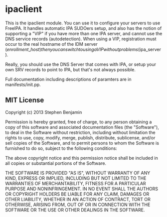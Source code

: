 ipaclient
========

This is the ipaclient module.  You can use it to configure your servers
to use FreeIPA.  It handles automatic IPA SUDOers setup, and also has the
notion of supporting a "VIP" if you have more than one IPA server, and
cannot use the DNS service records (autodetection).  When using a VIP,
registration must occur to the real hostname of the IDM server ($enrollment\_host)
then you can switch to using a VIP without problems ($ipa\_server).

Really, you should use the DNS Server that comes with IPA, or setup
your own SRV records to point to IPA, but that's not always possible.

Full documentation including descriptions of paramters are in
manifests/init.pp.

MIT License
-----------
Copyright (c) 2013 Stephen Benjamin

Permission is hereby granted, free of charge, to any person obtaining 
a copy of this software and associated documentation files (the "Software"), 
to deal in the Software without restriction, including without limitation 
the rights to use, copy, modify, merge, publish, distribute, sublicense, 
and/or sell copies of the Software, and to permit persons to whom the Software 
is furnished to do so, subject to the following conditions:

The above copyright notice and this permission notice shall be included in
 all copies or substantial portions of the Software.

THE SOFTWARE IS PROVIDED "AS IS", WITHOUT WARRANTY OF ANY KIND, EXPRESS OR
IMPLIED, INCLUDING BUT NOT LIMITED TO THE WARRANTIES OF MERCHANTABILITY, 
FITNESS FOR A PARTICULAR PURPOSE AND NONINFRINGEMENT. IN NO EVENT SHALL THE 
AUTHORS OR COPYRIGHT HOLDERS BE LIABLE FOR ANY CLAIM, DAMAGES OR OTHER 
LIABILITY, WHETHER IN AN ACTION OF CONTRACT, TORT OR OTHERWISE, ARISING FROM, 
OUT OF OR IN CONNECTION WITH THE SOFTWARE OR THE USE OR OTHER DEALINGS IN 
THE SOFTWARE.


